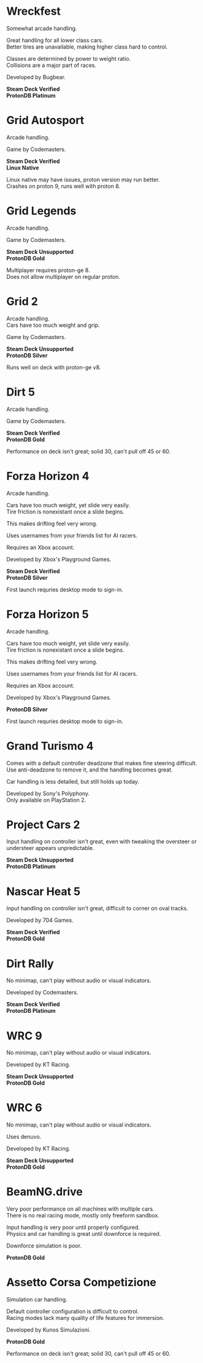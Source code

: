 # Wreckfest

Somewhat arcade handling.

Great handling for all lower class cars.  
Better tires are unavailable, making higher class hard to control.

Classes are determined by power to weight ratio.  
Collisions are a major part of races.

Developed by Bugbear.

**Steam Deck Verified**  
**ProtonDB Platinum**

# Grid Autosport

Arcade handling.

Game by Codemasters.

**Steam Deck Verified**  
**Linux Native**

Linux native may have issues, proton version may run better.  
Crashes on proton 9, runs well with proton 8.

# Grid Legends

Arcade handling.

Game by Codemasters.

**Steam Deck Unsupported**  
**ProtonDB Gold**

Multiplayer requires proton-ge 8.  
Does not allow multiplayer on regular proton.

# Grid 2

Arcade handling.  
Cars have too much weight and grip.

Game by Codemasters.

**Steam Deck Unsupported**  
**ProtonDB Silver**

Runs well on deck with proton-ge v8.

# Dirt 5

Arcade handling.

Game by Codemasters.

**Steam Deck Verified**  
**ProtonDB Gold**

Performance on deck isn't great; solid 30, can't pull off 45 or 60.

# Forza Horizon 4

Arcade handling.

Cars have too much weight, yet slide very easily.  
Tire friction is nonexistant once a slide begins.

This makes drifting feel very wrong.

Uses usernames from your friends list for AI racers.

Requires an Xbox account.

Developed by Xbox's Playground Games.

**Steam Deck Verified**  
**ProtonDB Silver**

First launch requries desktop mode to sign-in.

# Forza Horizon 5

Arcade handling.

Cars have too much weight, yet slide very easily.  
Tire friction is nonexistant once a slide begins.

This makes drifting feel very wrong.

Uses usernames from your friends list for AI racers.

Requires an Xbox account.

Developed by Xbox's Playground Games.

**ProtonDB Silver**

First launch requries desktop mode to sign-in.

# Grand Turismo 4

Comes with a default controller deadzone that makes fine steering difficult.  
Use anti-deadzone to remove it, and the handling becomes great.

Car handling is less detailed, but still holds up today.

Developed by Sony's Polyphony.  
Only available on PlayStation 2.

# Project Cars 2

Input handling on controller isn't great, even with tweaking the oversteer or understeer appears unpredictable.

**Steam Deck Unsupported**  
**ProtonDB Platinum**

# Nascar Heat 5

Input handling on controller isn't great, difficult to corner on oval tracks.

Developed by 704 Games.

**Steam Deck Verified**  
**ProtonDB Gold**

# Dirt Rally

No minimap, can't play without audio or visual indicators.

Developed by Codemasters.

**Steam Deck Verified**  
**ProtonDB Platinum**

# WRC 9

No minimap, can't play without audio or visual indicators.

Developed by KT Racing.

**Steam Deck Unsupported**  
**ProtonDB Gold**

# WRC 6

No minimap, can't play without audio or visual indicators.

Uses denuvo.

Developed by KT Racing.

**Steam Deck Unsupported**  
**ProtonDB Gold**

# BeamNG.drive

Very poor performance on all machines with multiple cars.  
There is no real racing mode, mostly only freeform sandbox.

Input handling is very poor until properly configured.  
Physics and car handling is great until downforce is required.

Downforce simulation is poor.

**ProtonDB Gold**

# Assetto Corsa Competizione

Simulation car handling.

Default controller configuration is difficult to control.  
Racing modes lack many quality of life features for immersion.

Developed by Kunos Simulazioni.

**ProtonDB Gold**

Performance on deck isn't great; solid 30, can't pull off 45 or 60.
